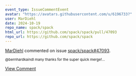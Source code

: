 ```yaml
---
event_type: IssueCommentEvent
avatar: "https://avatars.githubusercontent.com/u/6196733?"
user: MarDiehl
date: 2024-10-19
repo_name: spack/spack
html_url: https://github.com/spack/spack/pull/47093
repo_url: https://github.com/spack/spack
---
```


<a href='https://github.com/MarDiehl' target='_blank'>MarDiehl</a> commented on issue <a href='https://github.com/spack/spack/pull/47093' target='_blank'>spack/spack#47093</a>.

<small>@bernhardkaindl many thanks for the super quick merge!...</small>

<a href='https://github.com/spack/spack/pull/47093' target='_blank'>View Comment</a>